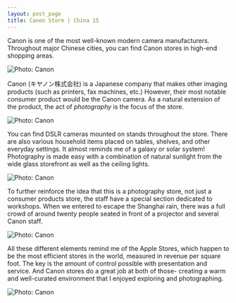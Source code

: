 ```yaml
---
layout: post_page
title: Canon Store | China 15
---
```


Canon is one of the most well-known modern camera manufacturers. Throughout major Chinese cities, you can find Canon stores in high-end shopping areas. 

<img alt="Photo: Canon" src="http://nmlin.org/Images/2015.08.02/front.jpg" style="max-width:630px;">

Canon (キヤノン株式会社) is a Japanese company that makes other imaging products (such as printers, fax machines, etc.) However, their most notable consumer product would be the Canon camera. As a natural extension of the product, the act of *photography* is the focus of the store.

<img alt="Photo: Canon" src="http://nmlin.org/Images/2015.08.02/canon3.jpg" style="max-width:630px;">

You can find DSLR cameras mounted on stands throughout the store. There are also various household items placed on tables, shelves, and other everyday settings. It almost reminds me of a galaxy or solar system! Photography is made easy with a combination of natural sunlight from the wide glass storefront as well as the ceiling lights. 

<img alt="Photo: Canon" src="http://nmlin.org/Images/2015.08.02/print.jpg" style="max-width:630px;">

To further reinforce the idea that this is a photography store, not just a consumer products store, the staff have a special section dedicated to workshops. When we entered to escape the Shanghai rain, there was a full crowd of around twenty people seated in front of a projector and several Canon staff. 

<img alt="Photo: Canon" src="http://nmlin.org/Images/2015.08.02/table.jpg" style="max-width:630px;">

All these different elements remind me of the Apple Stores, which happen to be the most efficient stores in the world, measured in revenue per square foot. The key is the amount of control possible with presentation and service. And Canon stores do a great job at both of those- creating a warm and well-curated environment that I enjoyed exploring and photographing. 

<img alt="Photo: Canon" src="http://nmlin.org/Images/2015.08.02/canon1.jpg" style="max-width:630px;">
